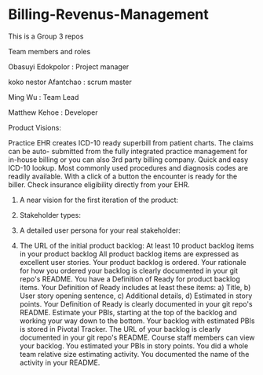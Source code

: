 # Billing-Revenus-Management

This is a Group 3 repos 

Team members and roles 

Obasuyi Edokpolor : Project manager 

koko nestor Afantchao : scrum master 

Ming Wu :  Team Lead 

Matthew Kehoe : Developer 

Product Visions: 

Practice EHR creates ICD-10 ready superbill from patient charts. The claims can be auto- submitted from the fully integrated practice management for in-house billing or you can also 3rd party billing company.
Quick and easy ICD-10 lookup.
Most commonly used procedures and diagnosis codes are readily available.
With a click of a button the encounter is ready for the biller. Check insurance eligibility directly from your EHR.



1. A near vision for the first iteration of the product: 

2. Stakeholder types: 

3. A detailed user persona for your real stakeholder: 

4. The URL of the initial product backlog:
   At least 10 product backlog items in your product backlog
   All product backlog items are expressed as excellent user stories.
   Your product backlog is ordered. Your rationale for how you ordered your backlog is clearly documented in your git repo's README.
You have a Definition of Ready for product backlog items. Your Definition of Ready includes at least these items: a) Title, b) User story opening sentence, c) Additional details, d) Estimated in story points. Your Definition of Ready is clearly documented in your git repo's README.
Estimate your PBIs, starting at the top of the backlog and working your way down to the bottom. Your backlog with estimated PBIs is stored in Pivotal Tracker. The URL of your backlog is clearly documented in your git repo's README. Course staff members can view your backlog.
You estimated your PBIs in story points.
You did a whole team relative size estimating activity. You documented the name of the activity in your README.
